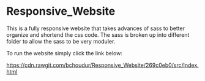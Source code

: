 # Responsive_Website
This is a fully responsive website that takes advances of sass to better organize and shortend the css code. The sass is broken up into different folder to allow the sass to be very moduler.

To run the website simply click the link below:

https://cdn.rawgit.com/bchoudur/Responsive_Website/269c0eb0/src/index.html
